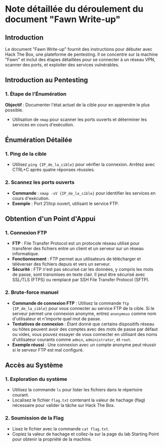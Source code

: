 # Note détaillée du déroulement du document "Fawn Write-up"

## Introduction
Le document "Fawn Write-up" fournit des instructions pour débuter avec Hack The Box, une plateforme de pentesting. Il se concentre sur la machine "Fawn" et inclut des étapes détaillées pour se connecter à un réseau VPN, scanner des ports, et exploiter des services vulnérables.

## Introduction au Pentesting

### 1. Étape de l'Énumération
**Objectif** : Documenter l'état actuel de la cible pour en apprendre le plus possible.
- Utilisation de `nmap` pour scanner les ports ouverts et déterminer les services en cours d'exécution.

## Énumération Détailée

### 1. Ping de la cible
- Utilisez `ping {IP_de_la_cible}` pour vérifier la connexion. Arrêtez avec CTRL+C après quatre réponses réussies.

### 2. Scannez les ports ouverts
- **Commande** : `nmap -sV {IP_de_la_cible}` pour identifier les services en cours d'exécution.
- **Exemple** : Port 21/tcp ouvert, utilisant le service FTP.

## Obtention d'un Point d'Appui

### 1. Connexion FTP
- **FTP** : File Transfer Protocol est un protocole réseau utilisé pour transférer des fichiers entre un client et un serveur sur un réseau informatique.
- **Fonctionnement** : FTP permet aux utilisateurs de télécharger et téléverser des fichiers depuis et vers un serveur.
- **Sécurité** : FTP n'est pas sécurisé car les données, y compris les mots de passe, sont transmises en texte clair. Il peut être sécurisé avec SSL/TLS (FTPS) ou remplacé par SSH File Transfer Protocol (SFTP).

### 2. Brute-force manuel
- **Commande de connexion FTP** : Utilisez la commande `ftp {IP_de_la_cible}` pour vous connecter au service FTP de la cible. Si le serveur permet une connexion anonyme, entrez `anonymous` comme nom d'utilisateur et n'importe quel mot de passe.
- **Tentatives de connexion** : Étant donné que certains dispositifs réseau ou hôtes peuvent avoir des comptes avec des mots de passe par défaut ou vides, vous pouvez essayer de vous connecter en utilisant des noms d'utilisateur courants comme `admin`, `administrator`, et `root`.
- **Exemple réussi** : Une connexion avec un compte anonyme peut réussir si le serveur FTP est mal configuré.

## Accès au Système

### 1. Exploration du système
- Utilisez la commande `ls` pour lister les fichiers dans le répertoire courant.
- Localisez le fichier `flag.txt` contenant la valeur de hachage (flag) nécessaire pour valider la tâche sur Hack The Box.

### 2. Soumission de la Flag
- Lisez le fichier avec la commande `cat flag.txt`.
- Copiez la valeur de hachage et collez-la sur la page du lab Starting Point pour obtenir la propriété de la machine.
